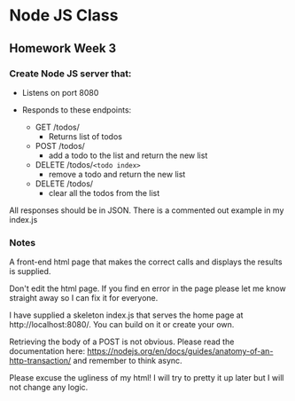 # Node JS Class

## Homework Week 3

### Create Node JS server that:

- Listens on port 8080

- Responds to these endpoints:
	- GET /todos/
		- Returns list of todos
	- POST /todos/
		- add a todo to the list and return the new list
	- DELETE /todos/`<todo index>`
		- remove a todo and return the new list
	- DELETE /todos/
		- clear all the todos from the list
		
All responses should be in JSON. There is a commented out example in my index.js

### Notes

A front-end html page that makes the correct calls and displays the results is supplied. 

Don't edit the html page. If you find en error in the page please let me know straight away so I can fix it for everyone.

I have supplied a skeleton index.js that serves the home page at http://localhost:8080/. You can build on it or create your own.

Retrieving the body of a POST is not obvious. Please read the documentation here: https://nodejs.org/en/docs/guides/anatomy-of-an-http-transaction/ and remember to think async.

Please excuse the ugliness of my html! I will try to pretty it up later but I will not change any logic.
